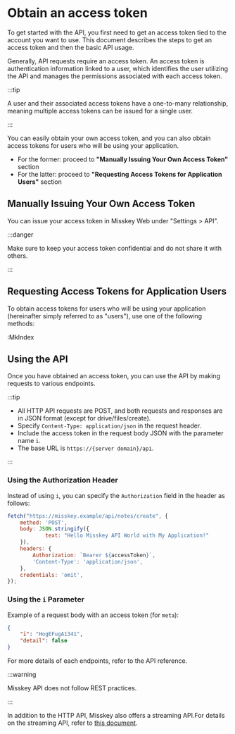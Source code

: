 # Obtain an access token

To get started with the API, you first need to get an access token tied to the account you want to use.
This document describes the steps to get an access token and then the basic API usage.

Generally, API requests require an access token. An access token is authentication information linked to a user, which identifies the user utilizing the API and manages the permissions associated with each access token.

:::tip

A user and their associated access tokens have a one-to-many relationship, meaning multiple access tokens can be issued for a single user.

:::

You can easily obtain your own access token, and you can also obtain access tokens for users who will be using your application.

- For the former: proceed to **"Manually Issuing Your Own Access Token"** section
- For the latter: proceed to **"Requesting Access Tokens for Application Users"** section

## Manually Issuing Your Own Access Token

You can issue your access token in Misskey Web under "Settings > API".

:::danger

Make sure to keep your access token confidential and do not share it with others.

:::

## Requesting Access Tokens for Application Users

To obtain access tokens for users who will be using your application (hereinafter simply referred to as "users"), use one of the following methods:

:MkIndex

## Using the API

Once you have obtained an access token, you can use the API by making requests to various endpoints.

:::tip

- All HTTP API requests are POST, and both requests and responses are in JSON format (except for drive/files/create).
- Specify `Content-Type: application/json` in the request header.
- Include the access token in the request body JSON with the parameter name `i`.
- The base URL is `https://{server domain}/api`.

:::

### Using the Authorization Header

Instead of using `i`, you can specify the `Authorization` field in the header as follows:

```js
fetch("https://misskey.example/api/notes/create", {
	method: 'POST',
	body: JSON.stringify({
			text: "Hello Misskey API World with My Application!"
	}),
	headers: {
		Authorization: `Bearer ${accessToken}`,
		'Content-Type': 'application/json',
	},
	credentials: 'omit',
});
```

### Using the `i` Parameter

Example of a request body with an access token (for `meta`):

```json
{
    "i": "HogEFugA1341",
    "detail": false
}
```

<!--TODO:「APIリファレンス」をリンクに差し替え-->

For more details of each endpoints, refer to the API reference.

:::warning

Misskey API does not follow REST practices.

:::

In addition to the HTTP API, Misskey also offers a streaming API.For details on the streaming API, refer to [this document](../streaming/).
